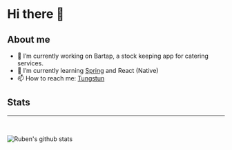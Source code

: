 # Hi there 👋

## About me

- 🔭 I’m currently working on Bartap, a stock keeping app for catering services.
- 🌱 I’m currently learning [Spring](https://www.spring.io) and React (Native)
- 📫 How to reach me: [Tungstun](https://www.tungstun.nl)

## Stats

---

<br>

![Ruben's github stats](https://github-readme-stats.vercel.app/api?username=JortWillemsen&show_icons=true&count_private=true)
